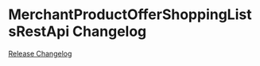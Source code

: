 # MerchantProductOfferShoppingListsRestApi Changelog

[Release Changelog](https://github.com/spryker/merchant-product-offer-shopping-lists-rest-api/releases)
